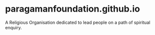 # paragamanfoundation.github.io
A Religious Organisation dedicated to lead people on a path of spiritual enquiry.
